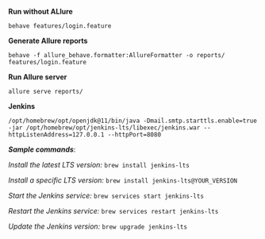 **Run without ALlure** 

`behave features/login.feature`

**Generate Allure reports**

`behave -f allure_behave.formatter:AllureFormatter -o reports/ features/login.feature`


**Run Allure server**

`allure serve reports/`

**Jenkins**

`/opt/homebrew/opt/openjdk@11/bin/java -Dmail.smtp.starttls.enable=true -jar /opt/homebrew/opt/jenkins-lts/libexec/jenkins.war --httpListenAddress=127.0.0.1 --httpPort=8080`

***Sample commands***:

*Install the latest LTS version:* 
`brew install jenkins-lts`

*Install a specific LTS version:* 
`brew install jenkins-lts@YOUR_VERSION`

*Start the Jenkins service:* 
`brew services start jenkins-lts`

*Restart the Jenkins service:* 
`brew services restart jenkins-lts`

*Update the Jenkins version:* 
`brew upgrade jenkins-lts`